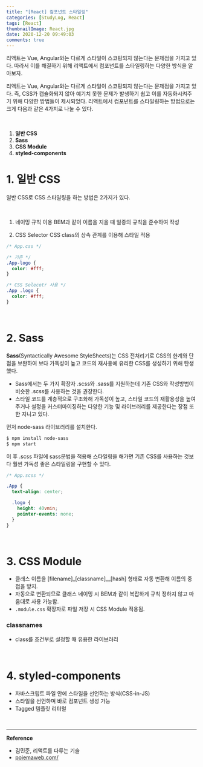 ```yaml
---
title: "[React] 컴포넌트 스타일링"
categories: [StudyLog, React]
tags: [React]
thumbnailImage: React.jpg
date: 2020-12-20 09:49:03
comments: true
---
```


<!-- more -->
리액트는 Vue, Angular와는 다르게 스타일이 스코핑되지 않는다는 문제점을 가지고 있다. 따라서 이를 해결하기 위해 리액트에서 컴포넌트를 스타일링하는 다양한 방식을 알아보자.
<!-- excerpt -->


리액트는 Vue, Angular와는 다르게 스타일이 스코핑되지 않는다는 문제점을 가지고 있다. 즉, CSS가 캡슐화되지 않아 예기치 못한 문제가 발생하기 쉽고 이를 자동화시켜주기 위해 다양한 방법들이 제시되었다. 리액트에서 컴포넌트를 스타일링하는 방법으로는 크게 다음과 같은 4가지로 나눌 수 있다.

<br>

1. **일반 CSS**
2. **Sass**
3. **CSS Module**
4. **styled-components**

# 1. 일반 CSS

일반 CSS로 CSS 스타일링을 하는 방법은 2가지가 있다.

<br>

1. 네이밍 규칙 이용
BEM과 같이 이름을 지을 때 일종의 규칙을 준수하여 작성

2. CSS Selector
CSS class의 상속 관계를 이용해 스타일 적용
```css
/* App.css */

/* 기존 */
.App-logo {
  color: #fff;
}

/* CSS Selecotr 사용 */
.App .logo {
  color: #fff;
}
```

<br>

# 2. Sass
**Sass**(Syntactically Awesome StyleSheets)는 CSS 전처리기로 CSS의 한계와 단점을 보완하여 보다 가독성이 높고 코드의 재사용에 유리한 CSS를 생성하기 위해 탄생했다.

- Sass에서는 두 가지 확장자 .scss와 .sass를 지원하는데 기존 CSS와 작성방법이 비슷한 .scss를 사용하는 것을 권장한다.
- 스타일 코드를 계층적으로 구조화해 가독성이 높고, 스타일 코드의 재활용성을 높여주거나 설정을 커스터마이징하는 다양한 기능 및 라이브러리를 제공한다는 장점 또한 지니고 있다.

먼저 node-sass 라이브러리를 설치한다.
```bash
$ npm install node-sass
$ npm start
```

이 후 .scss 파일에 sass문법을 적용해 스타일링을 해가면 기존 CSS를 사용하는 것보다 훨씬 가독성 좋은 스타일링을 구현할 수 있다.

```scss
/* App.scss */

.App {
  text-align: center;

  .logo {
    height: 40vmin;
    pointer-events: none;
  }
}
```

<br>

# 3. CSS Module

- 클래스 이름을 [filename]\_[classname]\_\_[hash] 형태로 자동 변환해 이름의 중첩을 방지.
- 자동으로 변환되므로 클래스 네이밍 시 BEM과 같이 복잡하게 규칙 정하지 않고 마음대로 사용 가능함.
- `.module.css` 확장자로 파일 저장 시 CSS Module 적용됨.

### classnames
- class를 조건부로 설정할 때 유용한 라이브러리



<br>

# 4. styled-components
- 자바스크립트 파일 안에 스타일을 선언하는 방식(CSS-in-JS)
- 스타일을 선언하며 바로 컴포넌트 생성 가능
- Tagged 템플릿 리터럴

<br>

---
**Reference**
- 김민준, 리액트를 다루는 기술
- [poiemaweb.com/](poiemaweb.com/)